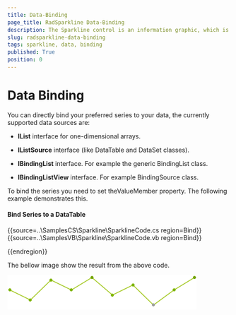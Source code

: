 ```yaml
---
title: Data-Binding
page_title: RadSparkline Data-Binding
description: The Sparkline control is an information graphic, which is characterized by small size, excellent performance
slug: radsparkline-data-binding
tags: sparkline, data, binding
published: True
position: 0
---
```


# Data Binding

You can directly bind your preferred series to your data, the currently supported data sources are:

* __IList__ interface for one-dimensional arrays.

* __IListSource__ interface (like DataTable and DataSet classes).

* __IBindingList__ interface. For example the generic BindingList class.

* __IBindingListView__ interface. For example BindingSource class.

To bind the series you need to set theValueMember property. The following example demonstrates this.

#### Bind Series to a DataTable

{{source=..\SamplesCS\Sparkline\SparklineCode.cs region=Bind}} 
{{source=..\SamplesVB\Sparkline\SparklineCode.vb region=Bind}}
 

{{endregion}} 

The bellow image show the result from the above code.

 ![](images/sparkline-data-binding001.png)

 